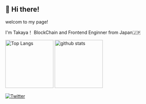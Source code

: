 <h2>👋 Hi there!</h2>
<p>welcom to my page!</p>
<p>I'm Takaya！ BlockChain and Frontend Enginner from Japan🇯🇵</p>

<!---
takaya-okamoto/takaya-okamoto is a ✨ special ✨ repository because its `README.md` (this file) appears on your GitHub profile.
You can click the Preview link to take a look at your changes.
--->

 <p align="left"> 
  <img alt="Top Langs" height="150px" src="https://github-readme-stats.vercel.app/api/top-langs/?username=takaya-okamoto&layout=compact&show_icons=true&bg_color=00000000" />
  <img alt="github stats" height="150px" src="https://github-readme-stats.vercel.app/api?username=takaya-okamoto&bg_color=00000000&show_icons=ture" />
</p>

[![Twitter](https://img.shields.io/badge/-Twitter-%231DA1F2.svg?&style=flat-square&logo=twitter&logoColor=white)](https://twitter.com/taka_yolo)
